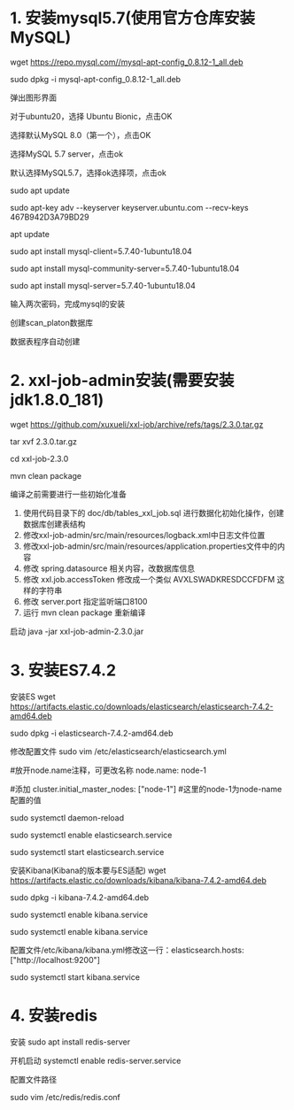 # 1. 安装mysql5.7(使用官方仓库安装 MySQL)

wget https://repo.mysql.com//mysql-apt-config_0.8.12-1_all.deb

sudo dpkg -i mysql-apt-config_0.8.12-1_all.deb

弹出图形界面

对于ubuntu20，选择 Ubuntu Bionic，点击OK

选择默认MySQL 8.0（第一个），点击OK

选择MySQL 5.7 server，点击ok

默认选择MySQL5.7，选择ok选择项，点击ok

sudo apt update

sudo apt-key adv --keyserver keyserver.ubuntu.com --recv-keys 467B942D3A79BD29

apt update

sudo apt install mysql-client=5.7.40-1ubuntu18.04

sudo apt install mysql-community-server=5.7.40-1ubuntu18.04

sudo apt install mysql-server=5.7.40-1ubuntu18.04

输入两次密码，完成mysql的安装

创建scan_platon数据库

数据表程序自动创建

# 2. xxl-job-admin安装(需要安装jdk1.8.0_181)

wget https://github.com/xuxueli/xxl-job/archive/refs/tags/2.3.0.tar.gz

tar xvf 2.3.0.tar.gz

cd xxl-job-2.3.0

mvn clean package

编译之前需要进行一些初始化准备
   1. 使用代码目录下的 doc/db/tables_xxl_job.sql 进行数据化初始化操作，创建数据库创建表结构
   2. 修改xxl-job-admin/src/main/resources/logback.xml中日志文件位置
   3. 修改xxl-job-admin/src/main/resources/application.properties文件中的内容
   4. 修改 spring.datasource 相关内容，改数据库信息
   5. 修改 xxl.job.accessToken 修改成一个类似 AVXLSWADKRESDCCFDFM 这样的字符串
   6. 修改 server.port 指定监听端口8100
   7. 运行 mvn clean package 重新编译

启动
java -jar xxl-job-admin-2.3.0.jar


# 3. 安装ES7.4.2

安装ES
wget https://artifacts.elastic.co/downloads/elasticsearch/elasticsearch-7.4.2-amd64.deb

sudo dpkg -i elasticsearch-7.4.2-amd64.deb

修改配置文件
sudo vim  /etc/elasticsearch/elasticsearch.yml
 
#放开node.name注释，可更改名称
node.name: node-1

#添加
cluster.initial_master_nodes: ["node-1"] #这里的node-1为node-name配置的值

sudo systemctl daemon-reload

sudo systemctl enable elasticsearch.service

sudo systemctl start elasticsearch.service 

安装Kibana(Kibana的版本要与ES适配)
wget https://artifacts.elastic.co/downloads/kibana/kibana-7.4.2-amd64.deb

sudo dpkg -i kibana-7.4.2-amd64.deb

sudo systemctl enable kibana.service

sudo systemctl enable kibana.service

配置文件/etc/kibana/kibana.yml修改这一行：elasticsearch.hosts: ["http://localhost:9200"]

sudo systemctl start kibana.service


# 4. 安装redis

安装
sudo apt install redis-server

开机启动
systemctl enable redis-server.service

配置文件路径

sudo vim /etc/redis/redis.conf





